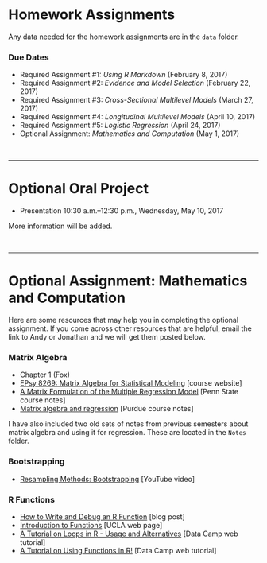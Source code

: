 # Homework Assignments


Any data needed for the homework assignments are in the `data` folder.

### Due Dates


- Required Assignment #1: *Using R Markdown* (February 8, 2017)
- Required Assignment #2: *Evidence and Model Selection* (February 22, 2017)
- Required Assignment #3: *Cross-Sectional Multilevel Models* (March 27, 2017)
- Required Assignment #4: *Longitudinal Multilevel Models* (April 10, 2017) 
- Required Assignment #5: *Logistic Regression* (April 24, 2017)
- Optional Assignment: *Mathematics and Computation* (May 1, 2017)

<br />

---


# Optional Oral Project


- Presentation 10:30 a.m.–12:30 p.m., Wednesday, May 10, 2017

More information will be added.

<br />

---


# Optional Assignment: Mathematics and Computation

Here are some resources that may help you in completing the optional assignment. If you come across other resources that are helpful, email the link to Andy or Jonathan and we will get them posted below.

### Matrix Algebra

- Chapter 1 (Fox)
- [EPsy 8269: Matrix Algebra for Statistical Modeling](http://edmeasurement.net/matrix/index.html) [course website]
- [A Matrix Formulation of the Multiple Regression Model](https://onlinecourses.science.psu.edu/stat501/node/382) [Penn State course notes]
- [Matrix algebra and regression](http://www.stat.purdue.edu/~jennings/stat514/stat512notes/topic3.pdf) [Purdue course notes]

I have also included two old sets of notes from previous semesters about matrix algebra and using it for regression. These are located in the `Notes` folder.

### Bootstrapping

- [Resampling Methods: Bootstrapping](https://www.youtube.com/watch?v=gcPIyeqymOU) [YouTube video]


### R Functions

- [How to Write and Debug an R Function](https://www.r-bloggers.com/how-to-write-and-debug-an-r-function/) [blog post]
- [Introduction to Functions](http://www.ats.ucla.edu/stat/r/library/intro_function.htm) [UCLA web page]
- [A Tutorial on Loops in R - Usage and Alternatives](https://www.datacamp.com/community/tutorials/tutorial-on-loops-in-r#gs.Lg12WMg) [Data Camp web tutorial]
- [A Tutorial on Using Functions in R!](https://www.datacamp.com/community/tutorials/functions-in-r-a-tutorial#gs.tBB3R2s) [Data Camp web tutorial]


